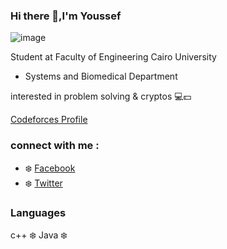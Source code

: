 ### Hi there 👋,I'm Youssef


![image](https://user-images.githubusercontent.com/83988379/125638805-03c8590f-62d9-47ad-8c1a-5fa21c414e1e.png)

 Student at Faculty of Engineering Cairo University
 - Systems and Biomedical Department 
 
 interested in problem solving & cryptos 💻💵
 
 [Codeforces Profile](https://codeforces.com/profile/yoyobunt)
 
### connect with me :
- ❄️ [Facebook](https://www.facebook.com/profile.php?id=100004525787159)
- ❄️ [Twitter](https://twitter.com/yoyobunt)


###  Languages 
 
c++  ❄️
Java ❄️
